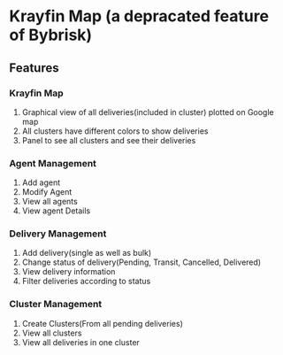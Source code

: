 <h1>Krayfin Map (a depracated feature of Bybrisk)</h1>

<h2>Features</h2>


<h3>Krayfin Map</h3>
<ol>
  <li>Graphical view of all deliveries(included in cluster) plotted on Google map</li>
  <li>All clusters have different colors to show deliveries</li>
  <li>Panel to see all clusters and see their deliveries</li>
</ol>

<h3>Agent Management</h3>
<ol>
  <li>Add agent</li>
  <li>Modify Agent</li>
  <li>View all agents</li>
  <li>View agent Details</li>
</ol>

<h3>Delivery Management</h3>
<ol>
  <li>Add delivery(single as well as bulk)</li>
  <li>Change status of delivery(Pending, Transit, Cancelled, Delivered)</li>
  <li>View delivery information</li>
  <li>Filter deliveries according to status</li>
</ol>

<h3>Cluster Management</h3>
<ol>
  <li>Create Clusters(From all pending deliveries)</li>
  <li>View all clusters</li>
  <li>View all deliveries in one cluster</li>
</ol>
